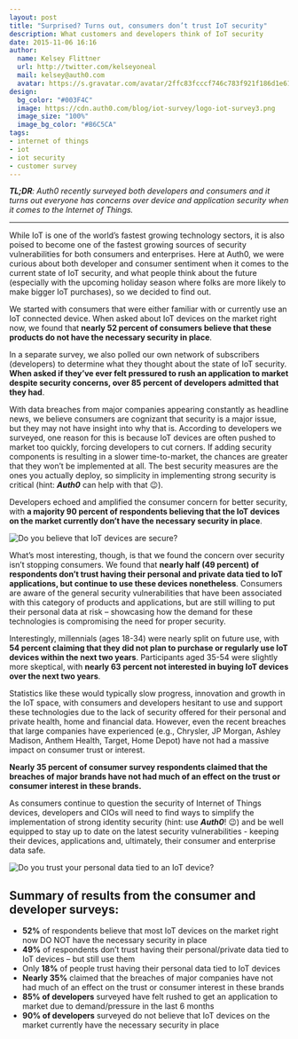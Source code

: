 ```yaml
---
layout: post
title: "Surprised? Turns out, consumers don’t trust IoT security"
description: What customers and developers think of IoT security
date: 2015-11-06 16:16
author: 
  name: Kelsey Flittner
  url: http://twitter.com/kelseyoneal
  mail: kelsey@auth0.com
  avatar: https://s.gravatar.com/avatar/2ffc83fcccf746c783f921f186d1e619?s=60
design:
  bg_color: "#003F4C"
  image: https://cdn.auth0.com/blog/iot-survey/logo-iot-survey3.png
  image_size: "100%"
  image_bg_color: "#B6C5CA"
tags: 
- internet of things
- iot
- iot security
- customer survey
---
```


_**TL;DR**: Auth0 recently surveyed both developers and consumers and it turns out everyone has concerns over device and application security when it comes to the Internet of Things._

---------

While IoT is one of the world’s fastest growing technology sectors, it is also poised to become one of the fastest growing sources of security vulnerabilities for both consumers and enterprises. Here at Auth0, we were curious about both developer and consumer sentiment when it comes to the current state of IoT security, and what people think about the future (especially with the upcoming holiday season where folks are more likely to make bigger IoT purchases), so we decided to find out. 

We started with consumers that were either familiar with or currently use an IoT connected device. When asked about IoT devices on the market right now, we found that **nearly 52 percent of consumers believe that these products do not have the necessary security in place**.

In a separate survey, we also polled our own network of subscribers (developers) to determine what they thought about the state of IoT security. **When asked if they’ve ever felt pressured to rush an application to market despite security concerns, over 85 percent of developers admitted that they had**.

With data breaches from major companies appearing constantly as headline news, we believe consumers are cognizant that security is a major issue, but they may not have insight into why that is. According to developers we surveyed, one reason for this is because IoT devices are often pushed to market too quickly, forcing developers to cut corners. If adding security components is resulting in a slower time-to-market, the chances are greater that they won’t be implemented at all. The best security measures are the ones you actually deploy, so simplicity in implementing strong security is critical (hint: ***Auth0*** can help with that 😉). 

Developers echoed and amplified the consumer concern for better security, with **a majority 90 percent of respondents believing that the IoT devices on the market currently don’t have the necessary security in place**.

![Do you believe that IoT devices are secure?](https://cdn.auth0.com/blog/iot-survey/do-you-believe-iot-devices-are-secure-2.png)

What’s most interesting, though, is that we found the concern over security isn’t stopping consumers. We found that **nearly half (49 percent) of respondents don’t trust having their personal and private data tied to IoT applications, but continue to use these devices nonetheless**. Consumers are aware of the general security vulnerabilities that have been associated with this category of products and applications, but are still willing to put their personal data at risk – showcasing how the demand for these technologies is compromising the need for proper security.

Interestingly, millennials (ages 18-34) were nearly split on future use, with **54 percent claiming that they did not plan to purchase or regularly use IoT devices within the next two years**. Participants aged 35-54 were slightly more skeptical, with **nearly 63 percent not interested in buying IoT devices over the next two years**.

Statistics like these would typically slow progress, innovation and growth in the IoT space, with consumers and developers hesitant to use and support these technologies due to the lack of security offered for their personal and private health, home and financial data. However, even the recent breaches that large companies have experienced (e.g., Chrysler, JP Morgan, Ashley Madison, Anthem Health, Target, Home Depot) have not had a massive impact on consumer trust or interest.

**Nearly 35 percent of consumer survey respondents claimed that the breaches of major brands have not had much of an effect on the trust or consumer interest in these brands.**

As consumers continue to question the security of Internet of Things devices, developers and CIOs will need to find ways to simplify the implementation of strong identity security (hint: use ***Auth0***! 😉) and be well equipped to stay up to date on the latest security vulnerabilities - keeping their devices, applications and, ultimately, their consumer and enterprise data safe.

![Do you trust your personal data tied to an IoT device?](https://cdn.auth0.com/blog/iot-survey/do-you-trust-your-personal-data-to-iot-devices.png)

## Summary of results from the consumer and developer surveys:

- **52%** of respondents believe that most IoT devices on the market right now DO NOT have the necessary security in place
- **49%** of respondents don’t trust having their personal/private data tied to IoT devices – but still use them
- Only **18%** of people trust having their personal data tied to IoT devices
- **Nearly 35%** claimed that the breaches of major companies have not had much of an effect on the trust or consumer interest in these brands
- **85% of developers** surveyed have felt rushed to get an application to market due to demand/pressure in the last 6 months
- **90% of developers** surveyed do not believe that IoT devices on the market currently have the necessary security in place
 